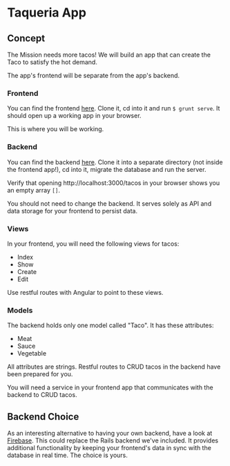 # Taqueria App

## Concept
The Mission needs more tacos! We will build an app that can create the Taco to satisfy the hot demand.

The app's frontend will be separate from the app's backend.

### Frontend
You can find the frontend [here](https://github.com/sf-wdi-14/taqueria_frontend). Clone it, cd into it and run `$ grunt serve`. It should open up a working app in your browser.

This is where you will be working.

### Backend
You can find the backend [here](https://github.com/sf-wdi-14/taqueria_backend). Clone it into a separate directory (not inside the frontend app!), cd into it, migrate the database and run the server.

Verify that opening http://localhost:3000/tacos in your browser shows you an empty array `[]`.

You should not need to change the backend. It serves solely as API and data storage for your frontend to persist data.

### Views
In your frontend, you will need the following views for tacos:

* Index
* Show
* Create
* Edit

Use restful routes with Angular to point to these views.

### Models
The backend holds only one model called "Taco". It has these attributes:

* Meat
* Sauce
* Vegetable

All attributes are strings. Restful routes to CRUD tacos in the backend have been prepared for you.

You will need a service in your frontend app that communicates with the backend to CRUD tacos.

## Backend Choice
As an interesting alternative to having your own backend, have a look at [Firebase](https://www.firebase.com/docs/web/quickstart.html). This could replace the Rails backend we've included. It provides additional functionality by keeping your frontend's data in sync with the database in real time. The choice is yours.
